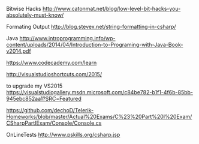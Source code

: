 Bitwise Hacks
http://www.catonmat.net/blog/low-level-bit-hacks-you-absolutely-must-know/

Formating Output
http://blog.stevex.net/string-formatting-in-csharp/

Java
http://www.introprogramming.info/wp-content/uploads/2014/04/Introduction-to-Programing-with-Java-Book-v2014.pdf

https://www.codecademy.com/learn

http://visualstudioshortcuts.com/2015/

to upgrade my VS2015
https://visualstudiogallery.msdn.microsoft.com/c84be782-b1f1-4f6b-85bb-945ebc852aa1?SRC=Featured

https://github.com/dechoD/Telerik-Homeworks/blob/master/Actual%20Exams/C%23%20Part%20I%20Exam/CSharpPartIExam/Console/Console.cs

OnLineTests
http://www.pskills.org/csharp.jsp